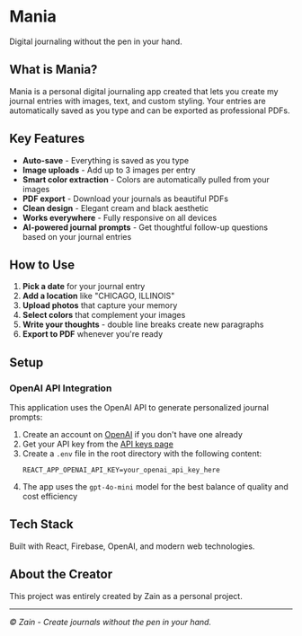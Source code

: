 # Mania

Digital journaling without the pen in your hand.

## What is Mania?

Mania is a personal digital journaling app created that lets you create my journal entries with images, text, and custom styling. Your entries are automatically saved as you type and can be exported as professional PDFs.

## Key Features

- **Auto-save** - Everything is saved as you type
- **Image uploads** - Add up to 3 images per entry
- **Smart color extraction** - Colors are automatically pulled from your images
- **PDF export** - Download your journals as beautiful PDFs
- **Clean design** - Elegant cream and black aesthetic
- **Works everywhere** - Fully responsive on all devices
- **AI-powered journal prompts** - Get thoughtful follow-up questions based on your journal entries

## How to Use

1. **Pick a date** for your journal entry
2. **Add a location** like "CHICAGO, ILLINOIS"
3. **Upload photos** that capture your memory
4. **Select colors** that complement your images
5. **Write your thoughts** - double line breaks create new paragraphs
6. **Export to PDF** whenever you're ready

## Setup

### OpenAI API Integration

This application uses the OpenAI API to generate personalized journal prompts:

1. Create an account on [OpenAI](https://openai.com) if you don't have one already
2. Get your API key from the [API keys page](https://platform.openai.com/account/api-keys)
3. Create a `.env` file in the root directory with the following content:
   ```
   REACT_APP_OPENAI_API_KEY=your_openai_api_key_here
   ```
4. The app uses the `gpt-4o-mini` model for the best balance of quality and cost efficiency

## Tech Stack

Built with React, Firebase, OpenAI, and modern web technologies.

## About the Creator

This project was entirely created by Zain as a personal project. 

---

*© Zain - Create journals without the pen in your hand.*
